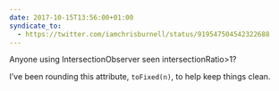 ```yaml
---
date: 2017-10-15T13:56:00+01:00
syndicate_to:
  - https://twitter.com/iamchrisburnell/status/919547504542322688
---
```


Anyone using IntersectionObserver seen intersectionRatio>1?

I’ve been rounding this attribute, `toFixed(n)`, to help keep things clean.
